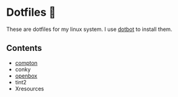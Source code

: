 # Dotfiles 🔨

These are dotfiles for my linux system. I use [dotbot](https://github.com/anishathalye/dotbot) to install them.

## Contents

- [compton](https://github.com/chjj/compton)
- conky
- [openbox](http://openbox.org)
- tint2
- Xresources

